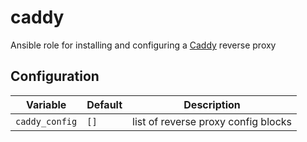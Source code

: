 # caddy
Ansible role for installing and configuring a [Caddy](https://caddyserver.com/) reverse proxy

## Configuration
| Variable | Default | Description |
| -------- | ------- | ----------- |
| `caddy_config` | `[]` | list of reverse proxy config blocks |
